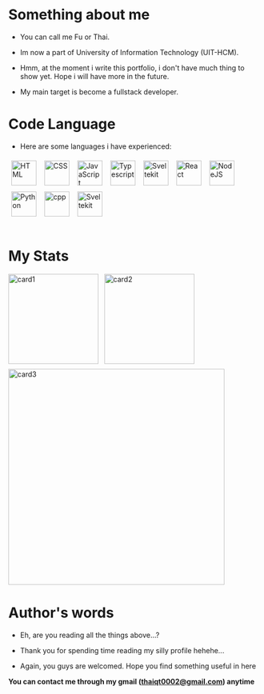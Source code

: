
# Something about me

- You can call me Fu or Thai.

- Im now a part of University of Information Technology (UIT-HCM).

- Hmm, at the moment i write this portfolio, i don't have much thing to show yet. Hope i will have more in the future.

- My main target is become a fullstack developer.

# Code Language 

- Here are some languages i have experienced:
<div>
    <img alt="HTML" width="50px" style='margin:6px' src="https://cdn.jsdelivr.net/gh/devicons/devicon/icons/html5/html5-plain.svg" />
    <img alt="CSS" width="50px" style='margin:6px' src="https://cdn.jsdelivr.net/gh/devicons/devicon/icons/css3/css3-plain.svg" />
    <img alt="JavaScript" width="50px" style='margin:6px' src="https://cdn.jsdelivr.net/gh/devicons/devicon/icons/javascript/javascript-plain.svg" />
    <img alt="Typescript" width="50px" style='margin:6px' src="https://cdn.jsdelivr.net/gh/devicons/devicon@latest/icons/typescript/typescript-original.svg" />
    <img alt="Sveltekit" width="50px" style='margin:6px' src="https://cdn.jsdelivr.net/gh/devicons/devicon@latest/icons/nextjs/nextjs-original.svg" />
    <img alt="React" width="50px" style='margin:6px' src="https://cdn.jsdelivr.net/gh/devicons/devicon/icons/react/react-original.svg" />
    <img alt="NodeJS" width="50px" style='margin:6px' src="https://cdn.jsdelivr.net/gh/devicons/devicon/icons/nodejs/nodejs-original.svg" />
    <img alt="Python" width="50px" style='margin:6px' src="https://cdn.jsdelivr.net/gh/devicons/devicon/icons/python/python-plain.svg" />
    <img alt="cpp" width="50px" style='margin:6px' src="https://cdn.jsdelivr.net/gh/devicons/devicon@latest/icons/cplusplus/cplusplus-original.svg" />
    <img alt="Sveltekit" width="50px" style='margin:6px' src="https://cdn.jsdelivr.net/gh/devicons/devicon@latest/icons/svelte/svelte-original.svg" />
</div>
<br>

# My Stats

<img align='top' height='180px' style='padding-bottom:10px' src="https://github-readme-stats.vercel.app/api/top-langs?username=thaiqt0002&show_icons=true&locale=en&layout=compact&theme=catppuccin_latte" alt="card1" />
&nbsp;
<img height='180px' style='padding-bottom:6px' src="https://github-readme-stats.vercel.app/api?username=thaiqt0002&show_icons=true&locale=en&theme=catppuccin_latte" alt="card2" />
<img width='432px' src="https://github-readme-streak-stats.herokuapp.com/?user=thaiqt0002&theme=catppuccin_latte" alt="card3" />





# Author's words

- Eh, are you reading all the things above...?

- Thank you for spending time reading my silly profile hehehe...

- Again, you guys are welcomed. Hope you find something useful in here

**You can contact me through my gmail (thaiqt0002@gmail.com) anytime**
